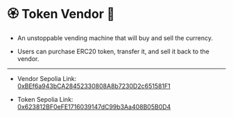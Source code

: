 # 🏵 Token Vendor 🤖

- An unstoppable vending machine that will buy and sell the currency. 


- Users can purchase ERC20 token, transfer it, and sell it back to the vendor. 
  
---

- Vendor Sepolia Link: [0xBEf6a943bCA28452330808A8b7230D2c651581F1](https://sepolia.etherscan.io/address/0xBEf6a943bCA28452330808A8b7230D2c651581F1)

- Token Sepolia Link: [0x623812BF0eFE1716039147dC99b3Aa408B05B0D4](https://sepolia.etherscan.io/address/0x623812bf0efe1716039147dc99b3aa408b05b0d4)